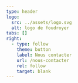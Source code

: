 ```yaml
---
type: header
logo:
  src: ../assets/logo.svg
  alt: logo de foudroyer
tabs: []
right:
  - type: follow
    theme: button
    label: Nous contacter
    url: /nous-contacter
    rel: follow
    target: blank
---
```

